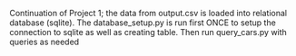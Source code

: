 Continuation of Project 1; the data from output.csv is loaded into relational database (sqlite).
The database_setup.py is run first ONCE to setup the connection to sqlite as well as creating table.
Then run query_cars.py with queries as needed

